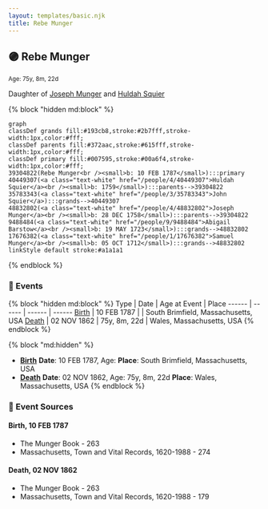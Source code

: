 ```yaml
---
layout: templates/basic.njk
title: Rebe Munger
---
```

## 🟣 Rebe Munger
<small>Age: 75y, 8m, 22d</small>

Daughter of [Joseph Munger](/people/4/48832802) and [Huldah Squier](/people/4/40449307)

{% block "hidden md:block" %}
```mermaid
graph
classDef grands fill:#193cb8,stroke:#2b7fff,stroke-width:1px,color:#fff;
classDef parents fill:#372aac,stroke:#615fff,stroke-width:1px,color:#fff;
classDef primary fill:#007595,stroke:#00a6f4,stroke-width:1px,color:#fff;
39304822(Rebe Munger<br /><small>b: 10 FEB 1787</small>):::primary
40449307(<a class="text-white" href="/people/4/40449307">Huldah Squier</a><br /><small>b: 1759</small>):::parents-->39304822
35783343(<a class="text-white" href="/people/3/35783343">John Squier</a>):::grands-->40449307
48832802(<a class="text-white" href="/people/4/48832802">Joseph Munger</a><br /><small>b: 28 DEC 1758</small>):::parents-->39304822
9488484(<a class="text-white" href="/people/9/9488484">Abigail Barstow</a><br /><small>b: 19 MAY 1723</small>):::grands-->48832802
17676382(<a class="text-white" href="/people/1/17676382">Samuel Munger</a><br /><small>b: 05 OCT 1712</small>):::grands-->48832802
linkStyle default stroke:#a1a1a1
```
{% endblock %}

### 📆 Events

{% block "hidden md:block" %}
Type | Date | Age at Event | Place
------ | ------ | ------ | ------
[Birth](#event-event-2) | 10 FEB 1787 |  | South Brimfield, Massachusetts, USA
[Death](#event-event-3) | 02 NOV 1862 | 75y, 8m, 22d | Wales, Massachusetts, USA
{% endblock %}

{% block "md:hidden" %}
- **[Birth](#event-event-2)**
**Date**: 10 FEB 1787, Age:
**Place**: South Brimfield, Massachusetts, USA
- **[Death](#event-event-3)**
**Date**: 02 NOV 1862, Age: 75y, 8m, 22d
**Place**: Wales, Massachusetts, USA
{% endblock %}

### 📰 Event Sources

#### <a id="event-event-2"></a> Birth, 10 FEB 1787
* The Munger Book  - 263
* Massachusetts, Town and Vital Records, 1620-1988  - 274

#### <a id="event-event-3"></a> Death, 02 NOV 1862
* The Munger Book  - 263
* Massachusetts, Town and Vital Records, 1620-1988  - 179
